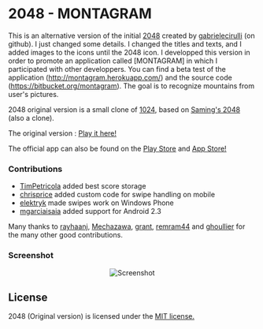 # 2048 - MONTAGRAM

This is an alternative version of the initial [2048](http://gabrielecirulli.github.io/2048/) created by [gabrielecirulli](https://github.com/gabrielecirulli) (on github). I just changed some details. I changed the titles and texts, and I added images to the icons until the 2048 icon. I developped this version in order to promote an application called [MONTAGRAM] in which I participated with other developpers. You can find a beta test of the application (http://montagram.herokuapp.com/) and the source code (https://bitbucket.org/montagram). The goal is to recognize mountains from user's pictures.

2048 original version is a small clone of [1024](https://play.google.com/store/apps/details?id=com.veewo.a1024), based on [Saming's 2048](http://saming.fr/p/2048/) (also a clone).

The original version : [Play it here!](http://gabrielecirulli.github.io/2048/)

The official app can also be found on the [Play Store](https://play.google.com/store/apps/details?id=com.gabrielecirulli.app2048) and [App Store!](https://itunes.apple.com/us/app/2048-by-gabriele-cirulli/id868076805)

### Contributions

 - [TimPetricola](https://github.com/TimPetricola) added best score storage
 - [chrisprice](https://github.com/chrisprice) added custom code for swipe handling on mobile
 - [elektryk](https://github.com/elektryk) made swipes work on Windows Phone
 - [mgarciaisaia](https://github.com/mgarciaisaia) added support for Android 2.3

Many thanks to [rayhaanj](https://github.com/rayhaanj), [Mechazawa](https://github.com/Mechazawa), [grant](https://github.com/grant), [remram44](https://github.com/remram44) and [ghoullier](https://github.com/ghoullier) for the many other good contributions.

### Screenshot

<p align="center">
  <img src="http://pictures.gabrielecirulli.com/2048-20140309-234100.png" alt="Screenshot"/>
</p>

## License
2048 (Original version) is licensed under the [MIT license.](https://github.com/gabrielecirulli/2048/blob/master/LICENSE.txt)
